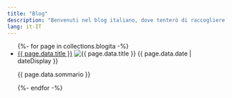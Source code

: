 ```yaml
---
title: "Blog"
description: "Benvenuti nel blog italiano, dove tenterò di raccogliere le varie cosacce che ho scritto in giro per il web di cui vado un minimo orgoglioso."
lang: it-IT
---
```

<main class="tdbc-container">
  <div class="tdbc-section">
    <ul class="tdbc-column-container">
      {%- for page in collections.blogita -%}
      <li class="tdbc-card">
        <div class="tdbc-card__content">
          <a href="{{ page.url }}" class="tdbc-card__title">{{ page.data.title }}</a>
          <img :first-child src="{{ page.data.immagine}}" alt="{{ page.data.title }}"></img>
          <time>{{ page.data.date | dateDisplay }}</time>
          <p>{{ page.data.sommario }}</p>
        </div>
      </li>
      {%- endfor -%}
    </ul>
  </div>
</main>
